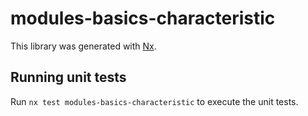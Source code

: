 # modules-basics-characteristic

This library was generated with [Nx](https://nx.dev).

## Running unit tests

Run `nx test modules-basics-characteristic` to execute the unit tests.
